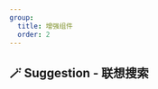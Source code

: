 ```yaml
---
group:
  title: 增强组件
  order: 2
---
```


## 🪄 Suggestion - 联想搜索


<code src="./demos/SuggestionDemo.tsx" />

<API />
